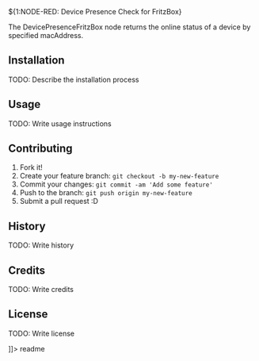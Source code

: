 <snippet>
  <content><![CDATA[

# ${1:NODE-RED: Device Presence Check for FritzBox}
The DevicePresenceFritzBox node returns the online status of a device by specified macAddress.

## Installation
TODO: Describe the installation process

## Usage
TODO: Write usage instructions

## Contributing
1. Fork it!
2. Create your feature branch: `git checkout -b my-new-feature`
3. Commit your changes: `git commit -am 'Add some feature'`
4. Push to the branch: `git push origin my-new-feature`
5. Submit a pull request :D

## History
TODO: Write history

## Credits
TODO: Write credits

## License
TODO: Write license

]]></content>
  <tabTrigger>readme</tabTrigger>
</snippet>